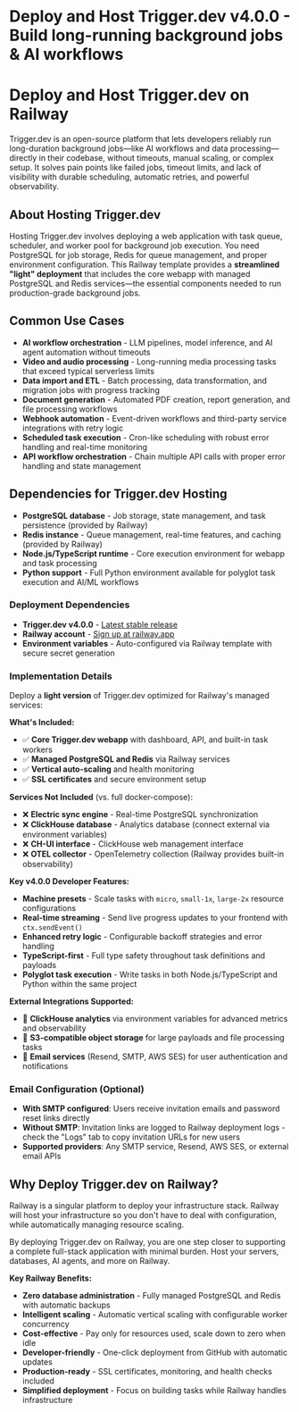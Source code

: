 # Deploy and Host Trigger.dev v4.0.0 - Build long-running background jobs & AI workflows

# Deploy and Host Trigger.dev on Railway

Trigger.dev is an open-source platform that lets developers reliably run long-duration background jobs—like AI workflows and data processing—directly in their codebase, without timeouts, manual scaling, or complex setup. It solves pain points like failed jobs, timeout limits, and lack of visibility with durable scheduling, automatic retries, and powerful observability.

## About Hosting Trigger.dev

Hosting Trigger.dev involves deploying a web application with task queue, scheduler, and worker pool for background job execution. You need PostgreSQL for job storage, Redis for queue management, and proper environment configuration. This Railway template provides a **streamlined "light" deployment** that includes the core webapp with managed PostgreSQL and Redis services—the essential components needed to run production-grade background jobs.

## Common Use Cases

- **AI workflow orchestration** - LLM pipelines, model inference, and AI agent automation without timeouts
- **Video and audio processing** - Long-running media processing tasks that exceed typical serverless limits
- **Data import and ETL** - Batch processing, data transformation, and migration jobs with progress tracking
- **Document generation** - Automated PDF creation, report generation, and file processing workflows
- **Webhook automation** - Event-driven workflows and third-party service integrations with retry logic
- **Scheduled task execution** - Cron-like scheduling with robust error handling and real-time monitoring
- **API workflow orchestration** - Chain multiple API calls with proper error handling and state management

## Dependencies for Trigger.dev Hosting

- **PostgreSQL database** - Job storage, state management, and task persistence (provided by Railway)
- **Redis instance** - Queue management, real-time features, and caching (provided by Railway)
- **Node.js/TypeScript runtime** - Core execution environment for webapp and task processing
- **Python support** - Full Python environment available for polyglot task execution and AI/ML workflows

### Deployment Dependencies

- **Trigger.dev v4.0.0** - [Latest stable release](https://github.com/triggerdotdev/trigger.dev/releases/tag/trigger.dev%404.0.0)
- **Railway account** - [Sign up at railway.app](https://railway.app)
- **Environment variables** - Auto-configured via Railway template with secure secret generation

### Implementation Details

Deploy a **light version** of Trigger.dev optimized for Railway's managed services:

**What's Included:**
- ✅ **Core Trigger.dev webapp** with dashboard, API, and built-in task workers
- ✅ **Managed PostgreSQL and Redis** via Railway services
- ✅ **Vertical auto-scaling** and health monitoring
- ✅ **SSL certificates** and secure environment setup

**Services Not Included** (vs. full docker-compose):
- ❌ **Electric sync engine** - Real-time PostgreSQL synchronization
- ❌ **ClickHouse database** - Analytics database (connect external via environment variables)
- ❌ **CH-UI interface** - ClickHouse web management interface
- ❌ **OTEL collector** - OpenTelemetry collection (Railway provides built-in observability)

**Key v4.0.0 Developer Features:**
- **Machine presets** - Scale tasks with `micro`, `small-1x`, `large-2x` resource configurations
- **Real-time streaming** - Send live progress updates to your frontend with `ctx.sendEvent()`
- **Enhanced retry logic** - Configurable backoff strategies and error handling
- **TypeScript-first** - Full type safety throughout task definitions and payloads
- **Polyglot task execution** - Write tasks in both Node.js/TypeScript and Python within the same project

**External Integrations Supported:**
- 🔗 **ClickHouse analytics** via environment variables for advanced metrics and observability
- 🔗 **S3-compatible object storage** for large payloads and file processing tasks
- 🔗 **Email services** (Resend, SMTP, AWS SES) for user authentication and notifications

### Email Configuration (Optional)
- **With SMTP configured**: Users receive invitation emails and password reset links directly
- **Without SMTP**: Invitation links are logged to Railway deployment logs - check the "Logs" tab to copy invitation URLs for new users
- **Supported providers**: Any SMTP service, Resend, AWS SES, or external email APIs

## Why Deploy Trigger.dev on Railway?

Railway is a singular platform to deploy your infrastructure stack. Railway will host your infrastructure so you don't have to deal with configuration, while automatically managing resource scaling.

By deploying Trigger.dev on Railway, you are one step closer to supporting a complete full-stack application with minimal burden. Host your servers, databases, AI agents, and more on Railway.

**Key Railway Benefits:**
- **Zero database administration** - Fully managed PostgreSQL and Redis with automatic backups
- **Intelligent scaling** - Automatic vertical scaling with configurable worker concurrency
- **Cost-effective** - Pay only for resources used, scale down to zero when idle
- **Developer-friendly** - One-click deployment from GitHub with automatic updates
- **Production-ready** - SSL certificates, monitoring, and health checks included
- **Simplified deployment** - Focus on building tasks while Railway handles infrastructure
